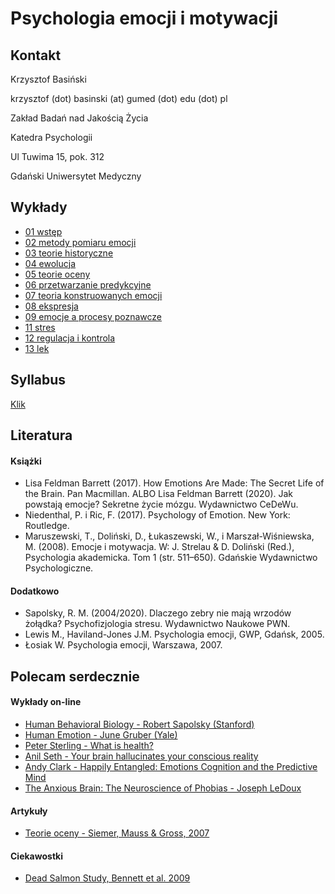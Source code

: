 # Psychologia emocji i motywacji


## Kontakt

Krzysztof Basiński

krzysztof (dot) basinski (at) gumed (dot) edu (dot) pl

Zakład Badań nad Jakością Życia

Katedra Psychologii

Ul Tuwima 15, pok. 312

Gdański Uniwersytet Medyczny


## Wykłady

- [01 wstęp](01_wstep.html)
- [02 metody pomiaru emocji](02_metody.html)
- [03 teorie historyczne](03_historia.html)
- [04 ewolucja](04_ewolucja.html)
- [05 teorie oceny](05_ocena.html)
- [06 przetwarzanie predykcyjne](06_pp.html)
- [07 teoria konstruowanych emocji](07_konstrukcje.html)
- [08 ekspresja](08_ekspresja.html)
- [09 emocje a procesy poznawcze](09_poznanie.html)
- [11 stres](11_stres.html)
- [12 regulacja i kontrola](12_regulacja.html)
- [13 lek](12_lek.html)

<!--
- [07 mózg a emocje](07_neuro.html)

- [11 lęk i strach](11_strach.html)
- [12 stres - R.Sapolsky](https://www.youtube.com/watch?v=D9H9qTdserM) 

-->

## Syllabus

[Klik](syllabus.pdf)

## Literatura

#### Książki

- Lisa Feldman Barrett (2017). How Emotions Are Made: The Secret Life of the Brain. Pan Macmillan. ALBO Lisa Feldman Barrett (2020). Jak powstają emocje? Sekretne życie mózgu. Wydawnictwo CeDeWu.
- Niedenthal, P. i Ric, F.  (2017). Psychology of Emotion. New York: Routledge.
- Maruszewski, T., Doliński, D., Łukaszewski, W., i Marszał-Wiśniewska, M. (2008). Emocje i motywacja. W: J. Strelau & D. Doliński (Red.), Psychologia akademicka. Tom 1 (str. 511–650). Gdańskie Wydawnictwo Psychologiczne.

#### Dodatkowo

- Sapolsky, R. M. (2004/2020). Dlaczego zebry nie mają wrzodów żołądka? Psychofizjologia stresu. Wydawnictwo Naukowe PWN.
- Lewis M., Haviland-Jones J.M. Psychologia emocji, GWP, Gdańsk, 2005.
- Łosiak W. Psychologia emocji, Warszawa, 2007.


## Polecam serdecznie

#### Wykłady on-line

- [Human Behavioral Biology - Robert Sapolsky (Stanford)](https://www.youtube.com/playlist?list=PLpXaCv0b7h12LpVunZ361VfCBQSwi_2e8)
- [Human Emotion - June Gruber (Yale)](https://www.youtube.com/playlist?list=PLh9mgdi4rNewieO9Dsj-OhNBC9bF4FoRp)
- [Peter Sterling - What is health?](https://www.youtube.com/watch?v=cGZ53ecu8Jk&t=2182s)
- [Anil Seth - Your brain hallucinates your conscious reality](https://www.youtube.com/watch?v=lyu7v7nWzfo)
- [Andy Clark - Happily Entangled: Emotions Cognition and the Predictive Mind](https://www.youtube.com/watch?v=OS3RM3F8YmE)
- [The Anxious Brain: The Neuroscience of Phobias - Joseph LeDoux](https://www.youtube.com/watch?v=Ht6g0ky-8EY)

#### Artykuły

- [Teorie oceny - Siemer, Mauss & Gross, 2007](http://citeseerx.ist.psu.edu/viewdoc/download?doi=10.1.1.688.3225&rep=rep1&type=pdf)

#### Ciekawostki

- [Dead Salmon Study, Bennett et al. 2009](http://prefrontal.org/files/posters/Bennett-Salmon-2009.jpg)